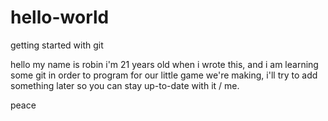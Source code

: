 # hello-world
getting started with git

hello my name is robin i'm 21 years old when i wrote this, and i am learning some git in order to program for our little game we're making, i'll try to add something later so you can stay up-to-date with it / me.

peace
